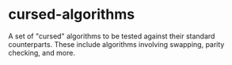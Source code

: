 # cursed-algorithms
A set of "cursed" algorithms to be tested against their standard counterparts. These include algorithms involving swapping, parity checking, and more.
